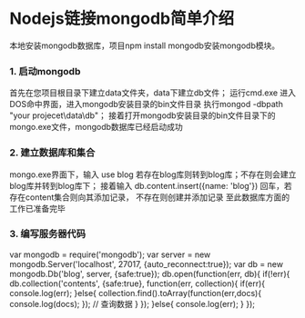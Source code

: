 Nodejs链接mongodb简单介绍
===

本地安装mongodb数据库，项目npm install mongodb安装mongodb模块。

### 1. 启动mongodb

首先在您项目根目录下建立data文件夹，data下建立db文件；
运行cmd.exe 进入DOS命中界面，进入mongodb安装目录的bin文件目录 执行mongod -dbpath "your projecet\data\db"；
接着打开mongodb安装目录的bin文件目录下的mongo.exe文件，mongodb数据库已经启动成功

<!--more-->

### 2. 建立数据库和集合
mongo.exe界面下，输入 use blog 若存在blog库则转到blog库；不存在则会建立blog库并转到blog库下；
接着输入 db.content.insert({name: 'blog'}) 回车，若存在content集合则向其添加记录， 不存在则创建并添加记录
至此数据库方面的工作已准备完毕

### 3. 编写服务器代码

var mongodb = require('mongodb');
var server  = new mongodb.Server('localhost', 27017, {auto_reconnect:true});
var db = new mongodb.Db('blog', server, {safe:true});
db.open(function(err, db){
    if(!err){
        db.collection('contents', {safe:true}, function(err, collection){
            if(err){
                console.log(err);
            }else{
                collection.find().toArray(function(err,docs){ console.log(docs); });   // 查询数据
            }
        });
    }else{ console.log(err); }
});

